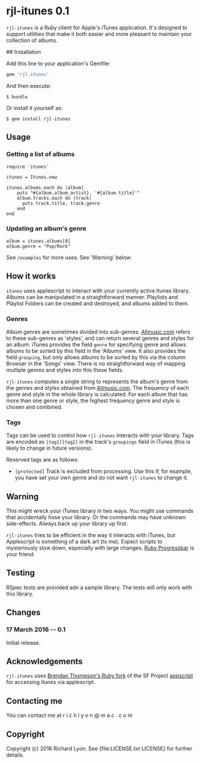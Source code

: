 # rjl-itunes 0.1

`rjl-itunes` is a Ruby client for Apple's iTunes application. It's designed to support utilities that  make it both easier and more pleasant to maintain your collection of albums.

## Installation

Add this line to your application's Gemfile:

```ruby
gem 'rjl-itunes'
```

And then execute:

    $ bundle

Or install it yourself as:

    $ gem install rjl-itunes

## Usage

### Getting a list of albums

    require 'itunes'

    itunes = Itunes.new

    itunes.albums.each do |album|
        puts "#{album.album_artist}, '#{album.title}'"
        album.tracks.each do |track|
          puts track.title, track.genre
        end
    end

### Updating an album's genre

    album = itunes.albums[0]
    album.genre = "Pop/Rock"

See `/examples` for more uses. See 'Warning' below.

## How it works

`itunes` uses applescript to interact with your currently active Itunes library. Albums can be manipulated in a straightforward manner. Playlists and Playlist Folders can be created and destroyed, and albums added to them.

### Genres

Album genres are sometimes divided into sub-genres. [Allmusic.com](allmusic.com) refers to these sub-genres as 'styles', and can return several genres and styles for an album. iTunes provides the field `genre` for specifying genre and allows albums to be sorted by this field in the 'Albums' view. It also provides the field `grouping`, but only allows albums to be sorted by this via the column Browser in the 'Songs' view. There is no straightforward way of mapping multiple genres and styles into this these fields.

`rjl-itunes` computes a single string to represents the album's genre from the genres and styles obtained from [Allmusic.com](allmusic.com). The frequency of each genre and style in the whole library is calculated. For each album that has more than one genre or style, the highest frequency genre and style is chosen and combined.

### Tags

Tags can be used to control how `rjl-itunes` interacts with your library. Tags are encoded as `[tag1][tag2]` in the track's `groupings` field in iTunes (this is likely to change in future versions).

Reserved tags are as follows:

* `[protected]`
Track is excluded from processing. Use this if, for example, you have set your own genre and do not want `rjl-itunes` to change it.

## Warning

This might wreck your iTunes library in two ways. You might use commands that accidentally hose your library. Or the commands may have unknown side-effects. Always back up your library up first.

`rjl-itunes` tries to be efficient in the way it interacts with iTunes, but Applescript is something of a dark art (to me). Expect scripts to mysteriously slow down, especially with large changes. [Ruby Progressbar](https://github.com/jfelchner/ruby-progressbar/wiki) is your friend.

## Testing

RSpec tests are provided adn a sample library. The tests will only work with this library.

## Changes

### 17 March 2016 -- 0.1
Initial release.

## Acknowledgements

`rjl-itunes` uses [Brendan Thompson's Ruby fork](https://github.com/BrendanThompson/rb-scpt) of the SF Project [appscript](http://appscript.sourceforge.net/rb-appscript/index.html) for accessing itunes via applescript.

## Contacting me

You can contact me at r i c h l y o n @ m a c . c o m

## Copyright

Copyright (c) 2016 Richard Lyon. See {file:LICENSE.txt LICENSE} for
further details.
